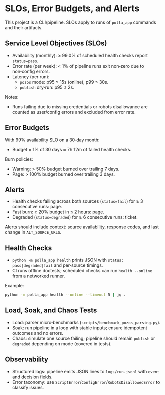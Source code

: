 # SLOs, Error Budgets, and Alerts

This project is a CLI/pipeline. SLOs apply to runs of `polla_app` commands and their artifacts.

## Service Level Objectives (SLOs)

- Availability (monthly): ≥ 99.0% of scheduled health checks report `status=pass`.
- Error rate (per week): < 1% of pipeline runs exit non‑zero due to non‑config errors.
- Latency (per run):
  - `pozos` mode: p95 ≤ 15s (online), p99 ≤ 30s.
  - `publish` dry‑run: p95 ≤ 2s.

Notes:
- Runs failing due to missing credentials or robots disallowance are counted as user/config errors and excluded from error rate.

## Error Budgets

With 99% availability SLO on a 30‑day month:
- Budget = 1% of 30 days ≈ 7h 12m of failed health checks.

Burn policies:
- Warning: > 50% budget burned over trailing 7 days.
- Page: > 100% budget burned over trailing 3 days.

## Alerts

- Health checks failing across both sources (`status=fail`) for ≥ 3 consecutive runs: page.
- Fast burn: ≥ 20% budget in ≤ 2 hours: page.
- Degraded (`status=degraded`) for ≥ 6 consecutive runs: ticket.

Alerts should include context: source availability, response codes, and last change in `ALT_SOURCE_URLS`.

## Health Checks

- `python -m polla_app health` prints JSON with `status: pass|degraded|fail` and per‑source timings.
- CI runs offline doctests; scheduled checks can run `health --online` from a networked runner.

Example:

```bash
python -m polla_app health --online --timeout 5 | jq .
```

## Load, Soak, and Chaos Tests

- Load: parser micro‑benchmarks (`scripts/benchmark_pozos_parsing.py`).
- Soak: run pipeline in a loop with stable inputs; ensure idempotent outcomes and no errors.
- Chaos: simulate one source failing; pipeline should remain `publish` or `degraded` depending on mode (covered in tests).

## Observability

- Structured logs: pipeline emits JSON lines to `logs/run.jsonl` with `event` and decision fields.
- Error taxonomy: use `ScriptError`/`ConfigError`/`RobotsDisallowedError` to classify issues.

